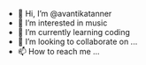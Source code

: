 - 👋 Hi, I’m @avantikatanner
- 👀 I’m interested in music
- 🌱 I’m currently learning coding
- 💞️ I’m looking to collaborate on ...
- 📫 How to reach me ...

<!---
avantikatanner/avantikatanner is a ✨ special ✨ repository because its `README.md` (this file) appears on your GitHub profile.
You can click the Preview link to take a look at your changes.
--->

